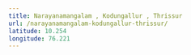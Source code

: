 ```yaml
---
title: Narayanamangalam , Kodungallur , Thrissur
url: /narayanamangalam-kodungallur-thrissur/
latitude: 10.254
longitude: 76.221
---
```

